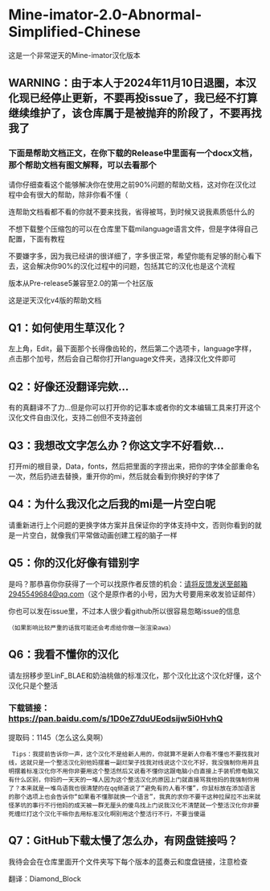 # Mine-imator-2.0-Abnormal-Simplified-Chinese
这是一个非常逆天的Mine-imator汉化版本     

## WARNING：由于本人于2024年11月10日退圈，本汉化现已经停止更新，不要再投issue了，我已经不打算继续维护了，该仓库属于是被抛弃的阶段了，不要再找我了  
### 下面是帮助文档正文，在你下载的Release中里面有一个docx文档，那个帮助文档有图文解释，可以去看那个  

请你仔细查看这个能够解决你在使用之前90%问题的帮助文档，这对你在汉化过程中会有很大的帮助，除非你看不懂（     

连帮助文档看都不看的你就不要来找我，省得被骂，到时候又说我素质低什么的  

不想下载整个压缩包的可以在仓库里下载milanguage语言文件，但是字体得自己配置，下面有教程  

不要嫌字多，因为我已经讲的很详细了，字多很正常，希望你能有足够的耐心看下去，这会解决你90%的汉化过程中的问题，包括其它的汉化也是这个流程  
 
版本从Pre-release5兼容至2.0的第一个社区版  

这是逆天汉化v4版的帮助文档  

## Q1：如何使用生草汉化？  

左上角，Edit，最下面那个长得像齿轮的，然后第二个选项卡，language字样，点击那个加号，然后会自己帮你打开language文件夹，选择汉化文件即可  
 
## Q2：好像还没翻译完欸...  

有的真翻译不了力...但是你可以打开你的记事本或者你的文本编辑工具来打开这个汉化文件自由汉化，支持二创但不支持盗创  

## Q3：我想改文字怎么办？你这文字不好看欸...  

打开mi的根目录，Data，fonts，然后把里面的字捞出来，把你的字体全部重命名一次，然后扔进去替换，重开你的mi，然后就会看到你换好的字体了  

## Q4：为什么我汉化之后我的mi是一片空白呢  

请重新进行上个问题的更换字体方案并且保证你的字体支持中文，否则你看到的就是一片空白，就像我们平常做动画创建工程的脑子一样  

## Q5：你的汉化好像有错别字  

是吗？那恭喜你你获得了一个可以找原作者反馈的机会：请将反馈发送至邮箱2945549684@qq.com（这个是原作者的小号，因为大号要用来收发验证邮件）  

你也可以发在issue里，不过本人很少看github所以很容易忽略issue的信息

	（如果影响比较严重的话我可能还会考虑给你做一张渲染awa）
 ## Q6：我看不懂你的汉化  
 
请左拐移步至LinF_BLAE和奶油桃做的标准汉化，那个汉化比这个汉化好懂，这个汉化只是个整活  

### 下载链接：https://pan.baidu.com/s/1D0eZ7duUEodsijw5i0HvhQ  

 提取码：1145（怎么这么臭啊）  
 

     Tips：我提前告诉你一声，这个汉化不是给新人用的，你就算不是新人你看不懂也不要找我对线，这就只是一个整活汉化别他妈摆着一副烂架子找我对线说这个汉化不好，我没强制你用并且明摆着标准汉化你不用你非要用这个整活然后又说看不懂你这跟电脑小白直接上手装机修电脑又有什么区别，你妈的一天天的一堆人因为这个整活汉化的原因上门就直接骂我他妈的我强制你用了？本来就是一堆鸟语我也很清楚的在qq频道说了“避免有的人看不懂”，你鼠标放在添加语言的那个选项上也会告诉你“如果看不懂那就换一个语言”，我真的求你不要干这种拉屎拉不出来就怪茅坑的事行不行他妈的成天被一群无厘头的傻鸟找上门说我汉化不清楚就一个整活汉化你非要死缠烂打这个汉化干嘛你去用标准汉化啊别用这个整活行不行，不要当傻逼

## Q7：GitHub下载太慢了怎么办，有网盘链接吗？  
我待会会在仓库里面开个文件夹写下每个版本的蓝奏云和度盘链接，注意检查  
  
翻译：Diamond_Block
